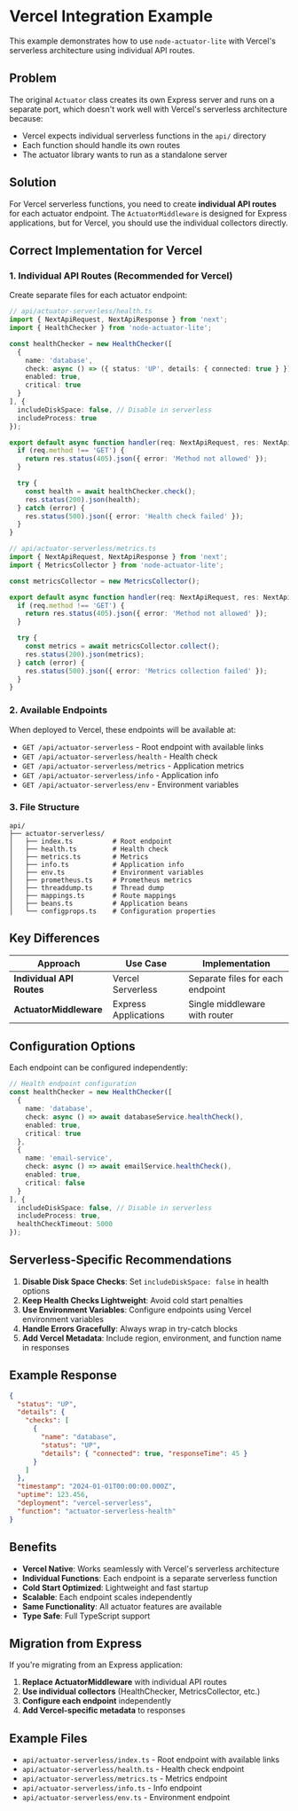 # Vercel Integration Example

This example demonstrates how to use `node-actuator-lite` with Vercel's serverless architecture using individual API routes.

## Problem

The original `Actuator` class creates its own Express server and runs on a separate port, which doesn't work well with Vercel's serverless architecture because:

- Vercel expects individual serverless functions in the `api/` directory
- Each function should handle its own routes
- The actuator library wants to run as a standalone server

## Solution

For Vercel serverless functions, you need to create **individual API routes** for each actuator endpoint. The `ActuatorMiddleware` is designed for Express applications, but for Vercel, you should use the individual collectors directly.

## Correct Implementation for Vercel

### 1. Individual API Routes (Recommended for Vercel)

Create separate files for each actuator endpoint:

```typescript
// api/actuator-serverless/health.ts
import { NextApiRequest, NextApiResponse } from 'next';
import { HealthChecker } from 'node-actuator-lite';

const healthChecker = new HealthChecker([
  {
    name: 'database',
    check: async () => ({ status: 'UP', details: { connected: true } }),
    enabled: true,
    critical: true
  }
], {
  includeDiskSpace: false, // Disable in serverless
  includeProcess: true
});

export default async function handler(req: NextApiRequest, res: NextApiResponse) {
  if (req.method !== 'GET') {
    return res.status(405).json({ error: 'Method not allowed' });
  }

  try {
    const health = await healthChecker.check();
    res.status(200).json(health);
  } catch (error) {
    res.status(500).json({ error: 'Health check failed' });
  }
}
```

```typescript
// api/actuator-serverless/metrics.ts
import { NextApiRequest, NextApiResponse } from 'next';
import { MetricsCollector } from 'node-actuator-lite';

const metricsCollector = new MetricsCollector();

export default async function handler(req: NextApiRequest, res: NextApiResponse) {
  if (req.method !== 'GET') {
    return res.status(405).json({ error: 'Method not allowed' });
  }

  try {
    const metrics = await metricsCollector.collect();
    res.status(200).json(metrics);
  } catch (error) {
    res.status(500).json({ error: 'Metrics collection failed' });
  }
}
```

### 2. Available Endpoints

When deployed to Vercel, these endpoints will be available at:

- `GET /api/actuator-serverless` - Root endpoint with available links
- `GET /api/actuator-serverless/health` - Health check
- `GET /api/actuator-serverless/metrics` - Application metrics
- `GET /api/actuator-serverless/info` - Application info
- `GET /api/actuator-serverless/env` - Environment variables

### 3. File Structure

```
api/
├── actuator-serverless/
│   ├── index.ts          # Root endpoint
│   ├── health.ts         # Health check
│   ├── metrics.ts        # Metrics
│   ├── info.ts           # Application info
│   ├── env.ts            # Environment variables
│   ├── prometheus.ts     # Prometheus metrics
│   ├── threaddump.ts     # Thread dump
│   ├── mappings.ts       # Route mappings
│   ├── beans.ts          # Application beans
│   └── configprops.ts    # Configuration properties
```

## Key Differences

| Approach | Use Case | Implementation |
|----------|----------|----------------|
| **Individual API Routes** | Vercel Serverless | Separate files for each endpoint |
| **ActuatorMiddleware** | Express Applications | Single middleware with router |

## Configuration Options

Each endpoint can be configured independently:

```typescript
// Health endpoint configuration
const healthChecker = new HealthChecker([
  {
    name: 'database',
    check: async () => await databaseService.healthCheck(),
    enabled: true,
    critical: true
  },
  {
    name: 'email-service',
    check: async () => await emailService.healthCheck(),
    enabled: true,
    critical: false
  }
], {
  includeDiskSpace: false, // Disable in serverless
  includeProcess: true,
  healthCheckTimeout: 5000
});
```

## Serverless-Specific Recommendations

1. **Disable Disk Space Checks**: Set `includeDiskSpace: false` in health options
2. **Keep Health Checks Lightweight**: Avoid cold start penalties
3. **Use Environment Variables**: Configure endpoints using Vercel environment variables
4. **Handle Errors Gracefully**: Always wrap in try-catch blocks
5. **Add Vercel Metadata**: Include region, environment, and function name in responses

## Example Response

```json
{
  "status": "UP",
  "details": {
    "checks": [
      {
        "name": "database",
        "status": "UP",
        "details": { "connected": true, "responseTime": 45 }
      }
    ]
  },
  "timestamp": "2024-01-01T00:00:00.000Z",
  "uptime": 123.456,
  "deployment": "vercel-serverless",
  "function": "actuator-serverless-health"
}
```

## Benefits

- **Vercel Native**: Works seamlessly with Vercel's serverless architecture
- **Individual Functions**: Each endpoint is a separate serverless function
- **Cold Start Optimized**: Lightweight and fast startup
- **Scalable**: Each endpoint scales independently
- **Same Functionality**: All actuator features are available
- **Type Safe**: Full TypeScript support

## Migration from Express

If you're migrating from an Express application:

1. **Replace ActuatorMiddleware** with individual API routes
2. **Use individual collectors** (HealthChecker, MetricsCollector, etc.)
3. **Configure each endpoint** independently
4. **Add Vercel-specific metadata** to responses

## Example Files

- `api/actuator-serverless/index.ts` - Root endpoint with available links
- `api/actuator-serverless/health.ts` - Health check endpoint
- `api/actuator-serverless/metrics.ts` - Metrics endpoint
- `api/actuator-serverless/info.ts` - Info endpoint
- `api/actuator-serverless/env.ts` - Environment endpoint 